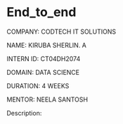 # End_to_end

COMPANY: CODTECH IT SOLUTIONS

NAME: KIRUBA SHERLIN. A

INTERN ID: CT04DH2074

DOMAIN: DATA SCIENCE

DURATION: 4 WEEKS

MENTOR: NEELA SANTOSH

Description:

